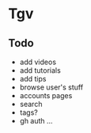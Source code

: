 # Tgv

## Todo
* add videos
* add tutorials
* add tips
* browse user's stuff
* accounts pages
* search
* tags?
* gh auth
...
